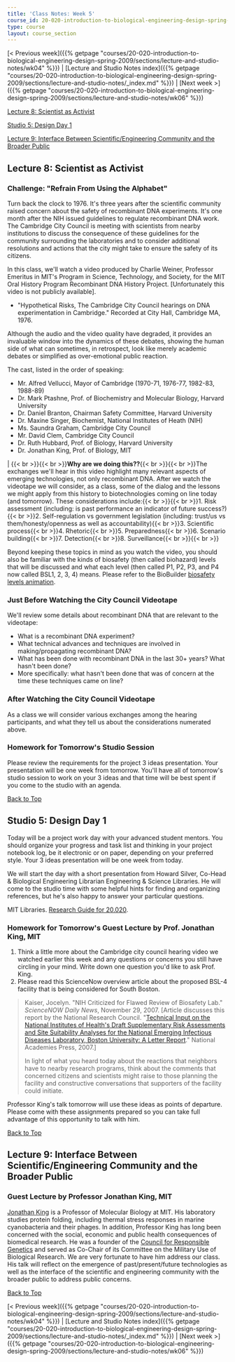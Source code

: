 ```yaml
---
title: 'Class Notes: Week 5'
course_id: 20-020-introduction-to-biological-engineering-design-spring-2009
type: course
layout: course_section
---
```

[< Previous week]({{% getpage "courses/20-020-introduction-to-biological-engineering-design-spring-2009/sections/lecture-and-studio-notes/wk04" %}}) | [Lecture and Studio Notes index]({{% getpage "courses/20-020-introduction-to-biological-engineering-design-spring-2009/sections/lecture-and-studio-notes/_index.md" %}}) | [Next week >]({{% getpage "courses/20-020-introduction-to-biological-engineering-design-spring-2009/sections/lecture-and-studio-notes/wk06" %}})

[Lecture 8: Scientist as Activist](#Lecture_8:_Scientist_as_activist)

[Studio 5: Design Day 1](#Studio_5:_Design_Day_1)

[Lecture 9: Interface Between Scientific/Engineering Community and the Broader Public](#Lecture_9:_Interface_between_scientific/engineering_community_and_the_broader_public)

Lecture 8: Scientist as Activist
--------------------------------

### Challenge: "Refrain From Using the Alphabet"

Turn back the clock to 1976. It's three years after the scientific community raised concern about the safety of recombinant DNA experiments. It's one month after the NIH issued guidelines to regulate recombinant DNA work. The Cambridge City Council is meeting with scientists from nearby institutions to discuss the consequence of these guidelines for the community surrounding the laboratories and to consider additional resolutions and actions that the city might take to ensure the safety of its citizens.

In this class, we'll watch a video produced by Charlie Weiner, Professor Emeritus in MIT's Program in Science, Technology, and Society, for the MIT Oral History Program Recombinant DNA History Project. \[Unfortunately this video is not publicly available\].

*   "Hypothetical Risks, The Cambridge City Council hearings on DNA experimentation in Cambridge." Recorded at City Hall, Cambridge MA, 1976.

Although the audio and the video quality have degraded, it provides an invaluable window into the dynamics of these debates, showing the human side of what can sometimes, in retrospect, look like merely academic debates or simplified as over-emotional public reaction.

The cast, listed in the order of speaking:

*   Mr. Alfred Vellucci, Mayor of Cambridge (1970-71, 1976-77, 1982-83, 1988-89)
*   Dr. Mark Ptashne, Prof. of Biochemistry and Molecular Biology, Harvard University
*   Dr. Daniel Branton, Chairman Safety Committee, Harvard University
*   Dr. Maxine Singer, Biochemist, National Institutes of Heath (NIH)
*   Ms. Saundra Graham, Cambridge City Council
*   Mr. David Clem, Cambridge City Council
*   Dr. Ruth Hubbard, Prof. of Biology, Harvard University
*   Dr. Jonathan King, Prof. of Biology, MIT

| {{< br >}}{{< br >}}**Why are we doing this??**{{< br >}}{{< br >}}The exchanges we'll hear in this video highlight many relevant aspects of emerging technologies, not only recombinant DNA. After we watch the videotape we will consider, as a class, some of the dialog and the lessons we might apply from this history to biotechnologies coming on line today (and tomorrow). These considerations include:{{< br >}}{{< br >}}1.  Risk assessment (including: is past performance an indicator of future success?){{< br >}}2.  Self-regulation vs government legislation (including: trust/us vs them/honesty/openness as well as accountability){{< br >}}3.  Scientific process{{< br >}}4.  Rhetoric{{< br >}}5.  Preparedness{{< br >}}6.  Scenario building{{< br >}}7.  Detection{{< br >}}8.  Surveillance{{< br >}}{{< br >}} 

Beyond keeping these topics in mind as you watch the video, you should also be familiar with the kinds of biosafety (then called biohazard) levels that will be discussed and what each level (then called P1, P2, P3, and P4 now called BSL1, 2, 3, 4) means. Please refer to the BioBuilder [biosafety levels animation](/courses/biological-engineering/20-020-introduction-to-biological-engineering-design-spring-2009/biobuilder-animations/10.-biosafety-levels).

### Just Before Watching the City Council Videotape

We'll review some details about recombinant DNA that are relevant to the videotape:

*   What is a recombinant DNA experiment?
*   What technical advances and techniques are involved in making/propagating recombinant DNA?
*   What has been done with recombinant DNA in the last 30+ years? What hasn't been done?
*   More specifically: what hasn't been done that was of concern at the time these techniques came on line?

### After Watching the City Council Videotape

As a class we will consider various exchanges among the hearing participants, and what they tell us about the considerations numerated above.

### Homework for Tomorrow's Studio Session

Please review the requirements for the project 3 ideas presentation. Your presentation will be one week from tomorrow. You'll have all of tomorrow's studio session to work on your 3 ideas and that time will be best spent if you come to the studio with an agenda.

[Back to Top](#Top)

Studio 5: Design Day 1
----------------------

Today will be a project work day with your advanced student mentors. You should organize your progress and task list and thinking in your project notebook log, be it electronic or on paper, depending on your preferred style. Your 3 ideas presentation will be one week from today.

We will start the day with a short presentation from Howard Silver, Co-Head & Biological Engineering Librarian Engineering & Science Libraries. He will come to the studio time with some helpful hints for finding and organizing references, but he's also happy to answer your particular questions.

MIT Libraries. [Research Guide for 20.020](http://libguides.mit.edu/content.php?pid=22716).

### Homework for Tomorrow's Guest Lecture by Prof. Jonathan King, MIT

1.  Think a little more about the Cambridge city council hearing video we watched earlier this week and any questions or concerns you still have circling in your mind. Write down one question you'd like to ask Prof. King.
2.  Please read this ScienceNow overview article about the proposed BSL-4 facility that is being considered for South Boston.

> Kaiser, Jocelyn. "NIH Criticized for Flawed Review of Biosafety Lab." _ScienceNOW Daily News_, November 29, 2007. \[Article discusses this report by the National Research Council. "[Technical Input on the National Institutes of Health's Draft Supplementary Risk Assessments and Site Suitability Analyses for the National Emerging Infectious Diseases Laboratory, Boston University: A Letter Report](http://www.nap.edu/catalog.php?record_id=12073)." National Academies Press, 2007.\]
> 
> In light of what you heard today about the reactions that neighbors have to nearby research programs, think about the comments that concerned citizens and scientists might raise to those planning the facility and constructive conversations that supporters of the facility could initiate.

Professor King's talk tomorrow will use these ideas as points of departure. Please come with these assignments prepared so you can take full advantage of this opportunity to talk with him.

[Back to Top](#Top)

Lecture 9: Interface Between Scientific/Engineering Community and the Broader Public
------------------------------------------------------------------------------------

### Guest Lecture by Professor Jonathan King, MIT

[Jonathan King](http://web.mit.edu/biology/www/facultyareas/facresearch/king.html) is a Professor of Molecular Biology at MIT. His laboratory studies protein folding, including thermal stress responses in marine cyanobacteria and their phages. In addition, Professor King has long been concerned with the social, economic and public health consequences of biomedical research. He was a founder of the [Council for Responsible Genetics](http://www.gene-watch.org/) and served as Co-Chair of its Committee on the Military Use of Biological Research. We are very fortunate to have him address our class. His talk will reflect on the emergence of past/present/future technologies as well as the interface of the scientific and engineering community with the broader public to address public concerns.

[Back to Top](#Top)

[< Previous week]({{% getpage "courses/20-020-introduction-to-biological-engineering-design-spring-2009/sections/lecture-and-studio-notes/wk04" %}}) | [Lecture and Studio Notes index]({{% getpage "courses/20-020-introduction-to-biological-engineering-design-spring-2009/sections/lecture-and-studio-notes/_index.md" %}}) | [Next week >]({{% getpage "courses/20-020-introduction-to-biological-engineering-design-spring-2009/sections/lecture-and-studio-notes/wk06" %}})